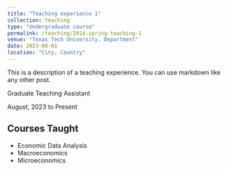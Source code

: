 ```yaml
---
title: "Teaching experience 1"
collection: teaching
type: "Undergraduate course"
permalink: /teaching/2014-spring-teaching-1
venue: "Texas Tech University, Department"
date: 2023-08-01
location: "City, Country"
---
```


This is a description of a teaching experience. You can use markdown like any other post.

 Graduate Teaching Assistant

August, 2023 to Present

## Courses Taught

- Economic Data Analysis
- Macroeconomics
- Microeconomics
